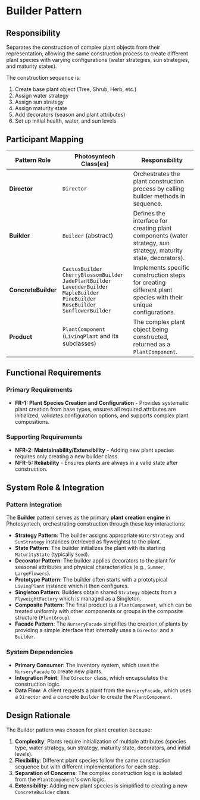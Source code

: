 # Builder Pattern

## Responsibility
Separates the construction of complex plant objects from their representation, allowing the same construction process to create different plant species with varying configurations (water strategies, sun strategies, and maturity states).

The construction sequence is:
1. Create base plant object (Tree, Shrub, Herb, etc.)
2. Assign water strategy
3. Assign sun strategy
4. Assign maturity state
5. Add decorators (season and plant attributes)
6. Set up initial health, water, and sun levels

## Participant Mapping

| Pattern Role | Photosyntech Class(es) | Responsibility |
|--------------|------------------------|----------------|
| **Director** | `Director` | Orchestrates the plant construction process by calling builder methods in sequence. |
| **Builder** | `Builder` (abstract) | Defines the interface for creating plant components (water strategy, sun strategy, maturity state, decorators). |
| **ConcreteBuilder** | `CactusBuilder`<br>`CherryBlossomBuilder`<br>`JadePlantBuilder`<br>`LavenderBuilder`<br>`MapleBuilder`<br>`PineBuilder`<br>`RoseBuilder`<br>`SunflowerBuilder` | Implements specific construction steps for creating different plant species with their unique configurations. |
| **Product** | `PlantComponent` (`LivingPlant` and its subclasses) | The complex plant object being constructed, returned as a `PlantComponent`. |

## Functional Requirements

### Primary Requirements
- **FR-1: Plant Species Creation and Configuration** - Provides systematic plant creation from base types, ensures all required attributes are initialized, validates configuration options, and supports complex plant compositions.

### Supporting Requirements
- **NFR-2: Maintainability/Extensibility** - Adding new plant species requires only creating a new builder class.
- **NFR-5: Reliability** - Ensures plants are always in a valid state after construction.

## System Role & Integration

### Pattern Integration
The **Builder** pattern serves as the primary **plant creation engine** in Photosyntech, orchestrating construction through these key interactions:

- **Strategy Pattern**: The builder assigns appropriate `WaterStrategy` and `SunStrategy` instances (retrieved as flyweights) to the plant.
- **State Pattern**: The builder initializes the plant with its starting `MaturityState` (typically `Seed`).
- **Decorator Pattern**: The builder applies decorators to the plant for seasonal attributes and physical characteristics (e.g., `Summer`, `LargeFlowers`).
- **Prototype Pattern**: The builder often starts with a prototypical `LivingPlant` instance which it then configures.
- **Singleton Pattern**: Builders obtain shared `Strategy` objects from a `FlyweightFactory` which is managed as a Singleton.
- **Composite Pattern**: The final product is a `PlantComponent`, which can be treated uniformly with other components or groups in the composite structure (`PlantGroup`).
- **Facade Pattern**: The `NurseryFacade` simplifies the creation of plants by providing a simple interface that internally uses a `Director` and a `Builder`.

### System Dependencies
- **Primary Consumer**: The inventory system, which uses the `NurseryFacade` to create new plants.
- **Integration Point**: The `Director` class, which encapsulates the construction logic.
- **Data Flow**: A client requests a plant from the `NurseryFacade`, which uses a `Director` and a concrete `Builder` to create the `PlantComponent`.

## Design Rationale

The Builder pattern was chosen for plant creation because:
1. **Complexity**: Plants require initialization of multiple attributes (species type, water strategy, sun strategy, maturity state, decorators, and initial levels).
2. **Flexibility**: Different plant species follow the same construction sequence but with different implementations for each step.
3. **Separation of Concerns**: The complex construction logic is isolated from the `PlantComponent`'s own logic.
4. **Extensibility**: Adding new plant species is simplified to creating a new `ConcreteBuilder` class.
